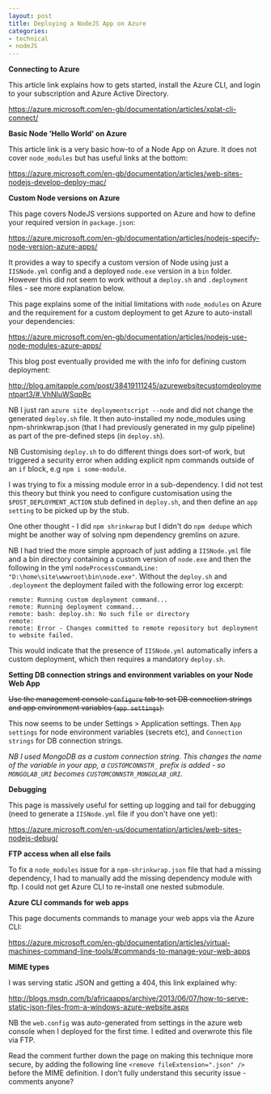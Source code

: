 ```yaml
---
layout: post
title: Deploying a NodeJS App on Azure
categories:
- technical
- nodeJS
---
```


**Connecting to Azure**

This article link explains how to gets started, install the Azure CLI, and login to your subscription and Azure Active Directory.

https://azure.microsoft.com/en-gb/documentation/articles/xplat-cli-connect/

**Basic Node 'Hello World' on Azure**

This article link is a very basic how-to of a Node App on Azure. It does not cover `node_modules` but has useful links at the bottom:

https://azure.microsoft.com/en-gb/documentation/articles/web-sites-nodejs-develop-deploy-mac/

**Custom Node versions on Azure**

This page covers NodeJS versions supported on Azure and how to define your required version in `package.json`:

https://azure.microsoft.com/en-gb/documentation/articles/nodejs-specify-node-version-azure-apps/

It provides a way to specify a custom version of Node using just a `IISNode.yml` config and a deployed `node.exe` version in a `bin` folder. However this did not seem to work without a `deploy.sh` and `.deployment` files - see more explanation below.

This page explains some of the initial limitations with `node_modules` on Azure and the requirement for a custom deployment to get Azure to auto-install your dependencies:

https://azure.microsoft.com/en-gb/documentation/articles/nodejs-use-node-modules-azure-apps/

This blog post eventually provided me with the info  for defining custom deployment:

http://blog.amitapple.com/post/38419111245/azurewebsitecustomdeploymentpart3/#.VhNIuWSqpBc

NB I just ran `azure site deploymentscript --node` and did not change the generated `deploy.sh` file. It then auto-installed my node_modules using npm-shrinkwrap.json (that I had previously generated in my gulp pipeline) as part of the pre-defined steps (in `deploy.sh`).

NB Customising `deploy.sh` to do different things does sort-of work, but triggered a security error when adding explicit npm commands outside of an `if` block, e.g `npm i some-module`.

I was trying to fix a missing module error in a sub-dependency. I did not test this theory but think you need to configure customisation using the `$POST_DEPLOYMENT_ACTION` stub defined in `deploy.sh`, and then define an `app setting` to be picked up by the stub.

One other thought - I did `npm shrinkwrap` but I didn't do `npm dedupe` which might be another way of solving npm dependency gremlins on azure.

NB I had tried the more simple approach of just adding a `IISNode.yml` file and a bin directory containing a custom version of `node.exe` and then the following in the yml `nodeProcessCommandLine: "D:\home\site\wwwroot\bin\node.exe"`. Without the `deploy.sh` and `.deployment` the deployment failed with the following error log excerpt:

```
remote: Running custom deployment command...
remote: Running deployment command...
remote: bash: deploy.sh: No such file or directory
remote:
remote: Error - Changes committed to remote repository but deployment to website failed.
```

This would indicate that the presence of `IISNode.yml` automatically infers a custom deployment, which then requires a mandatory `deploy.sh`.

**Setting DB connection strings and environment variables on your Node Web App**

~~Use the management console `configure` tab to set DB connection strings and app environment variables (`app settings`).~~

This now seems to be under Settings > Application settings. Then `App settings` for node environment variables (secrets etc), and `Connection strings` for DB connection strings.

*NB I used MongoDB as a _custom_ connection string. This changes the name of the variable in your app, a `CUSTOMCONNSTR_` prefix is added - so `MONGOLAB_URI` becomes `CUSTOMCONNSTR_MONGOLAB_URI`.*

**Debugging**

This page is massively useful for setting up logging and tail for debugging (need to generate a `IISNode.yml` file if you don't have one yet):

https://azure.microsoft.com/en-us/documentation/articles/web-sites-nodejs-debug/

**FTP access when all else fails**

To fix a `node_modules` issue for a `npm-shrinkwrap.json` file that had a missing dependency, I had to manually add the missing dependency module with ftp. I could not get Azure CLI to re-install one nested submodule.

**Azure CLI commands for web apps**

This page documents commands to manage your web apps via the Azure CLI:

https://azure.microsoft.com/en-gb/documentation/articles/virtual-machines-command-line-tools/#commands-to-manage-your-web-apps

**MIME types**

I was serving static JSON and getting a 404, this link explained why:

http://blogs.msdn.com/b/africaapps/archive/2013/06/07/how-to-serve-static-json-files-from-a-windows-azure-website.aspx

NB the `web.config` was auto-generated from settings in the azure web console when I deployed for the first time. I edited and overwrote this file via FTP.

Read the comment further down the page on making this technique more secure, by adding the following line `<remove fileExtension=".json" />` before the MIME definition. I don't fully understand this security issue - comments anyone?
